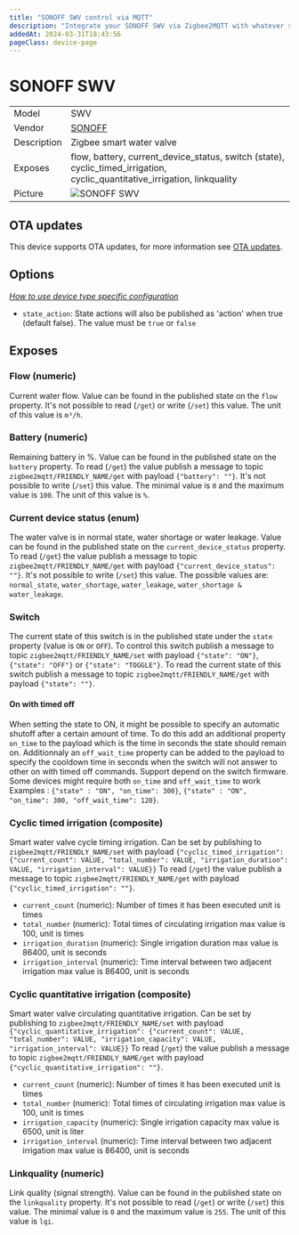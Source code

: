 ```yaml
---
title: "SONOFF SWV control via MQTT"
description: "Integrate your SONOFF SWV via Zigbee2MQTT with whatever smart home infrastructure you are using without the vendor's bridge or gateway."
addedAt: 2024-03-31T18:43:56
pageClass: device-page
---
```


<!-- !!!! -->
<!-- ATTENTION: This file is auto-generated through docgen! -->
<!-- You can only edit the "Notes"-Section between the two comment lines "Notes BEGIN" and "Notes END". -->
<!-- Do not use h1 or h2 heading within "## Notes"-Section. -->
<!-- !!!! -->

# SONOFF SWV

|     |     |
|-----|-----|
| Model | SWV  |
| Vendor  | [SONOFF](/supported-devices/#v=SONOFF)  |
| Description | Zigbee smart water valve |
| Exposes | flow, battery, current_device_status, switch (state), cyclic_timed_irrigation, cyclic_quantitative_irrigation, linkquality |
| Picture | ![SONOFF SWV](https://www.zigbee2mqtt.io/images/devices/SWV.png) |


<!-- Notes BEGIN: You can edit here. Add "## Notes" headline if not already present. -->


<!-- Notes END: Do not edit below this line -->


## OTA updates
This device supports OTA updates, for more information see [OTA updates](../guide/usage/ota_updates.md).


## Options
*[How to use device type specific configuration](../guide/configuration/devices-groups.md#specific-device-options)*

* `state_action`: State actions will also be published as 'action' when true (default false). The value must be `true` or `false`


## Exposes

### Flow (numeric)
Current water flow.
Value can be found in the published state on the `flow` property.
It's not possible to read (`/get`) or write (`/set`) this value.
The unit of this value is `m³/h`.

### Battery (numeric)
Remaining battery in %.
Value can be found in the published state on the `battery` property.
To read (`/get`) the value publish a message to topic `zigbee2mqtt/FRIENDLY_NAME/get` with payload `{"battery": ""}`.
It's not possible to write (`/set`) this value.
The minimal value is `0` and the maximum value is `100`.
The unit of this value is `%`.

### Current device status (enum)
The water valve is in normal state, water shortage or water leakage.
Value can be found in the published state on the `current_device_status` property.
To read (`/get`) the value publish a message to topic `zigbee2mqtt/FRIENDLY_NAME/get` with payload `{"current_device_status": ""}`.
It's not possible to write (`/set`) this value.
The possible values are: `normal_state`, `water_shortage`, `water_leakage`, `water_shortage & water_leakage`.

### Switch 
The current state of this switch is in the published state under the `state` property (value is `ON` or `OFF`).
To control this switch publish a message to topic `zigbee2mqtt/FRIENDLY_NAME/set` with payload `{"state": "ON"}`, `{"state": "OFF"}` or `{"state": "TOGGLE"}`.
To read the current state of this switch publish a message to topic `zigbee2mqtt/FRIENDLY_NAME/get` with payload `{"state": ""}`.

#### On with timed off
When setting the state to ON, it might be possible to specify an automatic shutoff after a certain amount of time. To do this add an additional property `on_time` to the payload which is the time in seconds the state should remain on.
Additionnaly an `off_wait_time` property can be added to the payload to specify the cooldown time in seconds when the switch will not answer to other on with timed off commands.
Support depend on the switch firmware. Some devices might require both `on_time` and `off_wait_time` to work
Examples : `{"state" : "ON", "on_time": 300}`, `{"state" : "ON", "on_time": 300, "off_wait_time": 120}`.

### Cyclic timed irrigation (composite)
Smart water valve cycle timing irrigation.
Can be set by publishing to `zigbee2mqtt/FRIENDLY_NAME/set` with payload `{"cyclic_timed_irrigation": {"current_count": VALUE, "total_number": VALUE, "irrigation_duration": VALUE, "irrigation_interval": VALUE}}`
To read (`/get`) the value publish a message to topic `zigbee2mqtt/FRIENDLY_NAME/get` with payload `{"cyclic_timed_irrigation": ""}`.
- `current_count` (numeric): Number of times it has been executed unit is times
- `total_number` (numeric): Total times of circulating irrigation max value is 100, unit is times
- `irrigation_duration` (numeric): Single irrigation duration max value is 86400, unit is seconds
- `irrigation_interval` (numeric): Time interval between two adjacent irrigation max value is 86400, unit is seconds

### Cyclic quantitative irrigation (composite)
Smart water valve circulating quantitative irrigation.
Can be set by publishing to `zigbee2mqtt/FRIENDLY_NAME/set` with payload `{"cyclic_quantitative_irrigation": {"current_count": VALUE, "total_number": VALUE, "irrigation_capacity": VALUE, "irrigation_interval": VALUE}}`
To read (`/get`) the value publish a message to topic `zigbee2mqtt/FRIENDLY_NAME/get` with payload `{"cyclic_quantitative_irrigation": ""}`.
- `current_count` (numeric): Number of times it has been executed unit is times
- `total_number` (numeric): Total times of circulating irrigation max value is 100, unit is times
- `irrigation_capacity` (numeric): Single irrigation capacity max value is 6500, unit is liter
- `irrigation_interval` (numeric): Time interval between two adjacent irrigation max value is 86400, unit is seconds

### Linkquality (numeric)
Link quality (signal strength).
Value can be found in the published state on the `linkquality` property.
It's not possible to read (`/get`) or write (`/set`) this value.
The minimal value is `0` and the maximum value is `255`.
The unit of this value is `lqi`.

